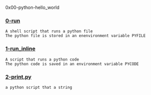 0x00-python-hello_world


### [0-run](./0-run)
```
A shell script that runs a python file
The python file is stored in an enenvironment variable PYFILE
```


### [1-run_inline](./1-run_inline)
```
A script that runs a python code
The python code is saved in an environment variable PYCODE
```


### [2-print.py](./2-print.py)
```
a python script that a string
```


